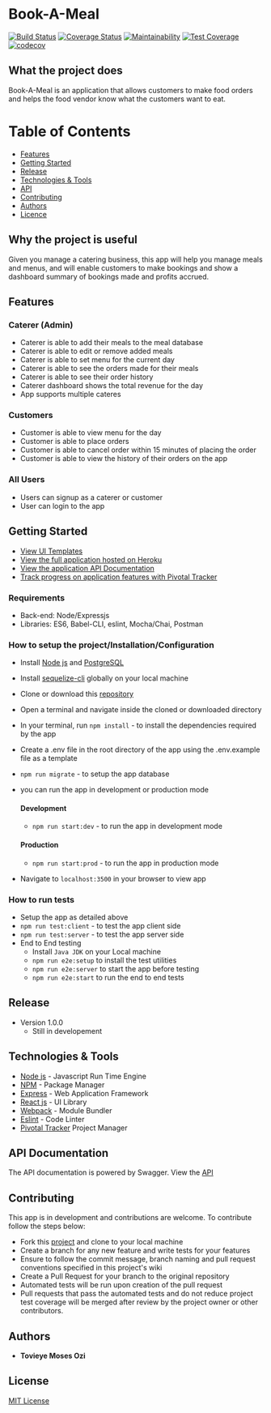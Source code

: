 # Book-A-Meal

[![Build Status](https://travis-ci.org/ozimos/Book-A-Meal.svg?branch=develop)](https://travis-ci.org/ozimos/Book-A-Meal)
[![Coverage Status](https://coveralls.io/repos/github/ozimos/Book-A-Meal/badge.svg?branch=develop)](https://coveralls.io/github/ozimos/Book-A-Meal?branch=develop)
[![Maintainability](https://api.codeclimate.com/v1/badges/77dae76840f23281165a/maintainability)](https://codeclimate.com/github/ozimos/Book-A-Meal/maintainability)
[![Test Coverage](https://api.codeclimate.com/v1/badges/77dae76840f23281165a/test_coverage)](https://codeclimate.com/github/ozimos/Book-A-Meal/test_coverage)
[![codecov](https://codecov.io/gh/ozimos/Book-A-Meal/branch/develop/graph/badge.svg)](https://codecov.io/gh/ozimos/Book-A-Meal)

## What the project does

Book-A-Meal is an application that allows customers to make food orders and helps the food
vendor know what the customers want to eat.

# Table of Contents
* [Features](##Features)
* [Getting Started](##Getting-Started)
* [Release](##Release)
* [Technologies & Tools](##Technologies-&-Tools)
* [API](##API-Documentation)
* [Contributing](##Contributing)
* [Authors](##Authors)
* [Licence](##Licence)


## Why the project is useful

Given you manage a catering business, this app will help you manage meals and menus, and will enable customers to make bookings and show a dashboard summary of bookings made and profits accrued.

## Features

### Caterer (Admin)

* Caterer is able to add their meals to the meal database
* Caterer is able to edit or remove added meals
* Caterer is able to set menu for the current day 
* Caterer is able to see the orders made for their meals
* Caterer is able to see their order history
* Caterer dashboard shows the total revenue for the day
* App supports multiple cateres

### Customers

* Customer is able to view menu for the day
* Customer is able to place orders
* Customer is able to cancel order within 15 minutes of placing the order
* Customer is able to view the history of their orders on the app

### All Users

* Users can signup as a caterer or customer
* User can login to the app


## Getting Started

* [View UI Templates](<https://ozimos.github.io/Book-A-Meal/UI> "Github Project Hosting")
* [View the full application hosted on Heroku](https://book-a-meal-andela-31.herokuapp.com/)
* [View the application API Documentation](https://book-a-meal-andela-31.herokuapp.com/api/v1/docs)
* [Track progress on application features with Pivotal Tracker](<https://www.pivotaltracker.com/n/projects/2165548> "Pivotal Tracker Project")
### Requirements

  * Back-end: Node/Expressjs
  * Libraries: ES6, Babel-CLI, eslint, Mocha/Chai, Postman

  ### How to setup the project/Installation/Configuration

  * Install [Node js](https://nodejs.org/en/) and [PostgreSQL](https://www.postgresql.org/)
  * Install [sequelize-cli](https://www.npmjs.com/package/sequelize-cli) 
  globally on your local machine
  * Clone or download this [repository](https://github.com/ozimos/Book-A-Meal.git)
  
  * Open a terminal and navigate inside the cloned or downloaded directory
  * In your terminal, run `npm install` - to install the dependencies required by the app
  * Create a .env file in the root directory of the app using the .env.example file as a template
   * `npm run migrate` - to setup the app database
   * you can run the app in development or production mode
      #### Development 
      * `npm run start:dev` - to run the app in development mode
      #### Production 
  
      * `npm run start:prod` - to run the app in production mode
  * Navigate to `localhost:3500` in your browser to view app

### How to run tests
  * Setup the app as detailed above
  * `npm run test:client` - to test the app client side
  * `npm run test:server` - to test the app server side
  *  End to End testing
     * Install `Java JDK` on your Local machine
     * `npm run e2e:setup` to install the test utilities
     *  `npm run e2e:server` to start the app before testing
     * `npm run e2e:start` to run the end to end tests

## Release
* Version 1.0.0
  * Still in developement

## Technologies & Tools
* [Node js](https://nodejs.org/en/) - Javascript Run Time Engine
* [NPM](https://www.npmjs.com/) - Package Manager
* [Express](https://expressjs.com/) - Web Application Framework
* [React js](https://reactjs.org/) - UI Library
* [Webpack](https://webpack.js.org/) - Module Bundler
* [Eslint](https://eslint.org/) - Code Linter
* [Pivotal Tracker](https://www.pivotaltracker.com/n/projects/2165548) Project Manager

## API Documentation
The API documentation is powered by Swagger. View the [API](https://book-a-meal-andela-31.herokuapp.com/api/v1/docs)

## Contributing
 This app is in development and contributions are welcome. To contribute follow the steps below:
* Fork this [project](https://github.com/ozimos/Book-A-Meal.git) and clone to your local machine
* Create a branch for any new feature and write tests for your features
* Ensure to follow the commit message, branch naming and pull request conventions specified in this project's wiki
* Create a Pull Request for your branch to the original repository
* Automated tests will be run upon creation of the pull request
* Pull requests that pass the automated tests and do not reduce project test coverage will be merged after review by the project owner or other contributors.

## Authors
* **Tovieye Moses Ozi**


## License
  [MIT License](https://opensource.org/licenses/MIT)
